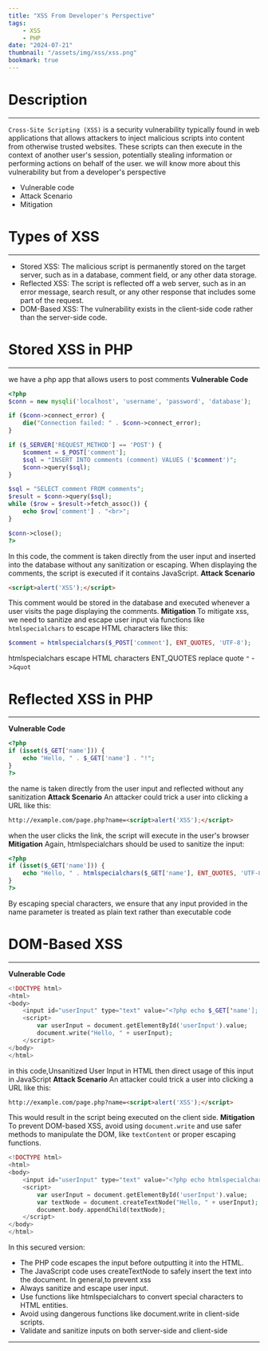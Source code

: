 ```yaml
---
title: "XSS From Developer's Perspective"
tags:
    - XSS
    - PHP
date: "2024-07-21"
thumbnail: "/assets/img/xss/xss.png"
bookmark: true
---
```


# Description
---
`Cross-Site Scripting (XSS)` is a security vulnerability typically found in web applications that allows attackers to inject malicious scripts into content from otherwise trusted websites. These scripts can then execute in the context of another user's session, potentially stealing information or performing actions on behalf of the user.
we will know more about this vulnerability but from a developer's perspective
* Vulnerable code 
* Attack Scenario
* Mitigation
# Types of XSS
---
* Stored XSS: The malicious script is permanently stored on the target server, such as in a database, comment field, or any other data storage.
* Reflected XSS: The script is reflected off a web server, such as in an error message, search result, or any other response that includes some part of the request.
* DOM-Based XSS: The vulnerability exists in the client-side code rather  than the server-side code.
# Stored XSS in PHP
---
we have a php app that allows  users to post comments
<b><h>Vulnerable Code</h></b>

```php
<?php
$conn = new mysqli('localhost', 'username', 'password', 'database');

if ($conn->connect_error) {
    die("Connection failed: " . $conn->connect_error);
}

if ($_SERVER['REQUEST_METHOD'] == 'POST') {
    $comment = $_POST['comment'];
    $sql = "INSERT INTO comments (comment) VALUES ('$comment')";
    $conn->query($sql);
}

$sql = "SELECT comment FROM comments";
$result = $conn->query($sql);
while ($row = $result->fetch_assoc()) {
    echo $row['comment'] . "<br>";
}

$conn->close();
?>
```
In this code, the comment is taken directly from the user input and inserted into the database without any sanitization or escaping. When displaying the comments, the script is executed if it contains JavaScript.
<b><h>Attack Scenario</h></b>
```html
<script>alert('XSS');</script>
```
This comment would be stored in the database and executed whenever a user visits the page displaying the comments.
<b><h>Mitigation</h></b>
To mitigate xss, we need to sanitize and escape user input via functions like `htmlspecialchars` to escape HTML characters like this:
```php
$comment = htmlspecialchars($_POST['comment'], ENT_QUOTES, 'UTF-8');
```
htmlspecialchars escape HTML characters
ENT_QUOTES replace quote `"` ->`&quot`

# Reflected XSS in PHP
---
<b><h>Vulnerable Code</h></b>
```php
<?php
if (isset($_GET['name'])) {
    echo "Hello, " . $_GET['name'] . "!";
}
?>
```
the name is taken directly from the user input and reflected without any sanitization 
<b><h>Attack Scenario</h></b>
An attacker could trick a user into clicking a URL like this:
```html
http://example.com/page.php?name=<script>alert('XSS');</script>
```
when the user clicks the link, the script will execute in the user's browser
<b><h>Mitigation</h></b>
Again, htmlspecialchars should be used to sanitize the input:
```php
<?php
if (isset($_GET['name'])) {
    echo "Hello, " . htmlspecialchars($_GET['name'], ENT_QUOTES, 'UTF-8') . "!";
}
?>
```
By escaping special characters, we ensure that any input provided in the name parameter is treated as plain text rather than executable code
# DOM-Based XSS
---
<b><h>Vulnerable Code</h></b>
```php
<!DOCTYPE html>
<html>
<body>
    <input id="userInput" type="text" value="<?php echo $_GET['name']; ?>">
    <script>
        var userInput = document.getElementById('userInput').value;
        document.write("Hello, " + userInput);
    </script>
</body>
</html>
```
in this code,Unsanitized User Input in HTML then direct usage of this input in JavaScript
<b><h>Attack Scenario</h></b>
An attacker could trick a user into clicking a URL like this:
```html
http://example.com/page.php?name=<script>alert('XSS');</script>
```
This would result in the script being executed on the client side.
<b><h>Mitigation</h></b>
To prevent DOM-based XSS, avoid using `document.write` and use safer methods to manipulate the DOM, like `textContent` or proper escaping functions.
```php
<!DOCTYPE html>
<html>
<body>
    <input id="userInput" type="text" value="<?php echo htmlspecialchars($_GET['name'], ENT_QUOTES, 'UTF-8'); ?>">
    <script>
        var userInput = document.getElementById('userInput').value;
        var textNode = document.createTextNode("Hello, " + userInput);
        document.body.appendChild(textNode);
    </script>
</body>
</html>
```
In this secured version:
* The PHP code escapes the input before outputting it into the HTML.
* The JavaScript code uses createTextNode to safely insert the text into the document.
In general,to prevent xss 
* Always sanitize and escape user input.
* Use functions like htmlspecialchars to convert special characters to HTML entities.
* Avoid using dangerous functions like document.write in client-side scripts.
* Validate and sanitize inputs on both server-side and client-side
--- 
